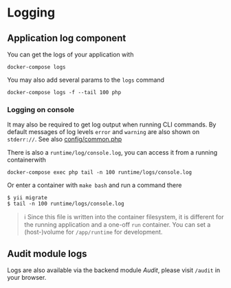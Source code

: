 # Logging

## Application log component

You can get the logs of your application with

    docker-compose logs
    
You may also add several params to the `logs` command

    docker-compose logs -f --tail 100 php
    
### Logging on console
     
It may also be required to get log output when running CLI commands.
By default messages of log levels `error` and `warning` are also shown on `stderr://`.
See also [config/common.php](https://github.com/dmstr/phd5-app/blob/master/src/config/common.php)

There is also a `runtime/log/console.log`, you can access it from a running containerwith

    docker-compose exec php tail -n 100 runtime/logs/console.log
    
Or enter a container with `make bash` and run a command there    
    
    $ yii migrate
    $ tail -n 100 runtime/logs/console.log

> :information_source: Since this file is written into the container filesystem, it is different for the running application and a one-off `run` container.
> You can set a (host-)volume for `/app/runtime` for development.

## Audit module logs

Logs are also available via the backend module *Audit*, please visit `/audit` in your browser.

